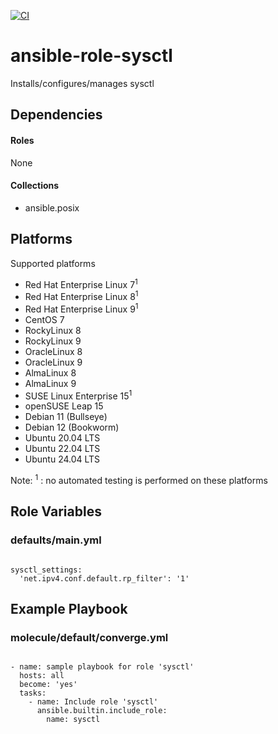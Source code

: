 [![CI](https://github.com/de-it-krachten/ansible-role-sysctl/workflows/CI/badge.svg?event=push)](https://github.com/de-it-krachten/ansible-role-sysctl/actions?query=workflow%3ACI)


# ansible-role-sysctl

Installs/configures/manages sysctl



## Dependencies

#### Roles
None

#### Collections
- ansible.posix

## Platforms

Supported platforms

- Red Hat Enterprise Linux 7<sup>1</sup>
- Red Hat Enterprise Linux 8<sup>1</sup>
- Red Hat Enterprise Linux 9<sup>1</sup>
- CentOS 7
- RockyLinux 8
- RockyLinux 9
- OracleLinux 8
- OracleLinux 9
- AlmaLinux 8
- AlmaLinux 9
- SUSE Linux Enterprise 15<sup>1</sup>
- openSUSE Leap 15
- Debian 11 (Bullseye)
- Debian 12 (Bookworm)
- Ubuntu 20.04 LTS
- Ubuntu 22.04 LTS
- Ubuntu 24.04 LTS

Note:
<sup>1</sup> : no automated testing is performed on these platforms

## Role Variables
### defaults/main.yml
<pre><code>
sysctl_settings:
  'net.ipv4.conf.default.rp_filter': '1'
</pre></code>




## Example Playbook
### molecule/default/converge.yml
<pre><code>
- name: sample playbook for role 'sysctl'
  hosts: all
  become: 'yes'
  tasks:
    - name: Include role 'sysctl'
      ansible.builtin.include_role:
        name: sysctl
</pre></code>
